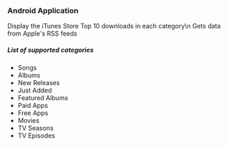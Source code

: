 <h3>Android Application</h3>
Display the iTunes Store Top 10 downloads in each category\n
Gets data from Apple's RSS feeds
<h5>List of supported categories </h5>
<ul>
    <li>Songs</li>
    <li>Albums</li>
    <li>New Releases</li>
    <li>Just Added</li>
    <li>Featured Albums</li>
    <li>Paid Apps</li>
    <li>Free Apps</li>
    <li>Movies</li>
    <li>TV Seasons</li>
    <li>TV Episodes</li>
</ul>